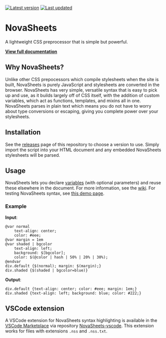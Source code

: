 [![Latest version](https://img.shields.io/github/v/release/Nixinova/NovaSheets?label=latest%20version&style=flat-square)](https://github.com/Nixinova/NovaSheets/releases)
[![Last updated](https://img.shields.io/github/release-date/Nixinova/NovaSheets?label=updated&style=flat-square)](https://github.com/Nixinova/NovaSheets/releases)

# NovaSheets

A lightweight CSS preprocessor that is simple but powerful.

**[View full documentation](https://github.com/Nixinova/NovaSheets/wiki)**

## Why NovaSheets?

Unlike other CSS prepocessors which compile stylesheets when the site is built, NovaSheets is purely JavaScript and stylesheets are converted in the browser. NovaSheets has very simple, versatile syntax that is easy to pick up and use, as it builds largely off of CSS itself, with the addition of custom variables, which act as functions, templates, and mixins all in one. NovaSheets parses in plain text which means you do not have to worry about type conversions or escaping, giving you complete power over your stylesheets.

## Installation

See the [releases](https://github.com/Nixinova/NovaSheets/releases) page of this repository to choose a version to use. Simply import the script into your HTML document and any embedded NovaSheets stylesheets will be parsed.

## Usage

NovaSheets lets you declare [variables](https://github.com/Nixinova/NovaSheets/wiki/Syntax#Variables) (with optional parameters) and reuse these elsewhere in the document. For more information, see the [wiki](https://github.com/Nixinova/NovaSheets/wiki). For testing NovaSheets syntax, see [this demo page](https://nixinova.github.io/NovaSheets/test/).

### Example

**Input**:

```
@var normal
    text-align: center;
    color: #eee;
@var margin = 1em
@var shaded | bgcolor
    text-align: left;
    background: $[bgcolor];
    color: $(@color | hash | 50% | 20% | 30%);
@endvar
div.default {$(normal); margin: $(margin);}
div.shaded {$(shaded | bgcolor=blue)}
```

**Output**:
```
div.default {text-align: center; color: #eee; margin: 1em;}
div.shaded {text-align: left; background: blue; color: #222;}
```

## VSCode extension
A VSCode extension for NovaSheets syntax highlighting is available in the [VSCode Marketplace](https://marketplace.visualstudio.com/items/Nixinova.novasheets) via repository [NovaSheets-vscode](https://github.com/Nixinova/NovaSheets-vscode). This extension works for files with extensions `.nss` and `.nss.txt`.